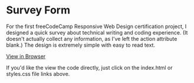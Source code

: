 # Survey Form

For the first freeCodeCamp Responsive Web Design certification project, I designed a quick survey about technical writing and coding experience.
(It doesn't actually collect any information, as I've left the action attribute blank.) The design is extremely simple with easy to read text.

[View in Browser](https://nessdocs.github.io/fCC-Responsive-Web-Design/Survey-Form/index.html)

If you'd like the view the code directly, just click on the index.html or styles.css file links above.
